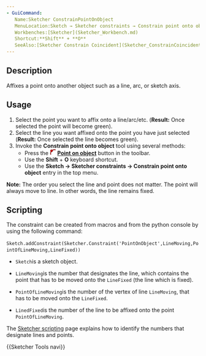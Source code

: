```yaml
---
- GuiCommand:
   Name:Sketcher ConstrainPointOnObject
   MenuLocation:Sketch → Sketcher constraints → Constrain point onto object
   Workbenches:[Sketcher](Sketcher_Workbench.md)
   Shortcut:**Shift** + **O**
   SeeAlso:[Sketcher Constrain Coincident](Sketcher_ConstrainCoincident.md)
---
```


## Description

Affixes a point onto another object such as a line, arc, or sketch axis.

## Usage

1.  Select the point you want to affix onto a line/arc/etc. (**Result:** Once selected the point will become green).
2.  Select the line you want affixed onto the point you have just selected (**Result:** Once selected the line becomes green).
3.  Invoke the **Constrain point onto object** tool using several methods:
    -   Press the **<img src=images/Sketcher_ConstrainPointOnObject.svg style="width:16px"> [Point on object](Sketcher_ConstrainPointOnObject.md)** button in the toolbar.
    -   Use the **Shift** + **O** keyboard shortcut.
    -   Use the **Sketch → Sketcher constraints → Constrain point onto object** entry in the top menu.

**Note:** The order you select the line and point does not matter. The point will always move to line. In other words, the line remains fixed.

## Scripting

The constraint can be created from macros and from the python console by using the following command:


`Sketch.addConstraint(Sketcher.Constraint('PointOnObject',LineMoving,PointOfLineMoving,LineFixed))`

-    `Sketch`is a sketch object.

-    `LineMoving`is the number that designates the line, which contains the point that has to be moved onto the `LineFixed` (the line which is fixed).

-    `PointOfLineMoving`is the number of the vertex of line `LineMoving`, that has to be moved onto the `LineFixed`.

-    `LinedFixed`is the number of the line to be affixed onto the point `PointOfLineMoving`.

The [Sketcher scripting](Sketcher_scripting.md) page explains how to identify the numbers that designate lines and points.




 {{Sketcher Tools navi}}  
